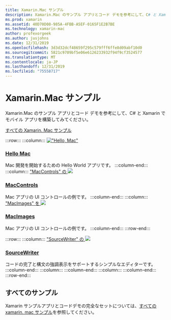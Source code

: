 ```yaml
---
title: Xamarin.Mac サンプル
description: Xamarin.Mac のサンプル アプリとコード デモを参考にして、C# と Xamarin でモバイル アプリを構築してみてください。
ms.prod: xamarin
ms.assetid: 40D70D08-985A-4FBB-A5EF-0165F1E2B7BE
ms.technology: xamarin-mac
author: profexorgeek
ms.author: jusjohns
ms.date: 12/31/2019
ms.openlocfilehash: 3d3d32dcf48659f295c579fff6ffe8d09abf10d0
ms.sourcegitcommit: 5821c9709bf5e06e6126233932f94f9cf3524577
ms.translationtype: MT
ms.contentlocale: ja-JP
ms.lasthandoff: 12/31/2019
ms.locfileid: "75558717"
---
```

# <a name="xamarinmac-samples"></a>Xamarin.Mac サンプル

Xamarin.Mac のサンプル アプリとコード デモを参考にして、C# と Xamarin でモバイル アプリを構築してみてください。

[すべての Xamarin. Mac サンプル](https://docs.microsoft.com/samples/browse/?products=xamarin&term=Xamarin.Mac)

:::row:::
    :::column:::
[!["Hello, Mac"](images/hellomac.png)](https://docs.microsoft.com/samples/xamarin/mac-samples/hello-mac/)

### <a name="hello-machttpsdocsmicrosoftcomsamplesxamarinmac-sampleshello-mac"></a>[Hello Mac](https://docs.microsoft.com/samples/xamarin/mac-samples/hello-mac/)

Mac 開発を開始するための Hello World アプリです。
    :::column-end:::
    :::column:::
["MacControls" の ![](images/controls.png)](https://docs.microsoft.com/samples/xamarin/mac-samples/maccontrols/)

### <a name="maccontrolshttpsdocsmicrosoftcomsamplesxamarinmac-samplesmaccontrols"></a>[MacControls](https://docs.microsoft.com/samples/xamarin/mac-samples/maccontrols/)

Mac アプリの UI コントロールの例です。
    :::column-end:::
    :::column:::
["MacImages" を ![](images/images.png)](https://docs.microsoft.com/samples/xamarin/mac-samples/macimages/)

### <a name="macimageshttpsdocsmicrosoftcomsamplesxamarinmac-samplesmacimages"></a>[MacImages](https://docs.microsoft.com/samples/xamarin/mac-samples/macimages/)

Mac アプリの UI コントロールの例です。
    :::column-end:::
:::row-end:::

:::row:::
    :::column:::
["SourceWriter" の ![](images/sourcewriter.png)](https://docs.microsoft.com/samples/xamarin/mac-samples/sourcewriter/)

### <a name="sourcewriterhttpsdocsmicrosoftcomsamplesxamarinmac-samplessourcewriter"></a>[SourceWriter](https://docs.microsoft.com/samples/xamarin/mac-samples/sourcewriter/)

コードの完了と構文の強調表示をサポートするシンプルなエディターです。
    :::column-end:::
    :::column:::
    :::column-end:::
    :::column:::
    :::column-end:::
:::row-end:::

## <a name="all-samples"></a>すべてのサンプル

Xamarin サンプルアプリとコードデモの完全なセットについては、[すべての xamarin. mac サンプル](https://docs.microsoft.com/samples/browse/?products=xamarin&term=Xamarin.Mac)を参照してください。

